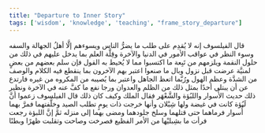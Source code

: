 ```yaml
---
title: "Departure to Inner Story"
tags: ['wisdom', 'knowledge', 'teaching', "frame_story_departure"]
---
```


 قال الفيلسوف إنه لا يُقدِم على طلب ما يضرُّ الناس ويسوءهم إلَّا أهلُ الجهالة والسفه وسوء النظر في عواقب الأمور في الدنيا والآخرة وقِلَّة العلم بما يدخل عليهم في ذلك من حلول النقمة ويلزمهم من تَبِعة ما اكتسبوا مما لا يُحيط به القول فإن سلم بعضهم من بعضٍ لمنيَّة عرضت قبل نزول وبال ما صنعوا اعتبر بهم الآخرون بما ينقطع فيه الكلام والوصف من الشدَّة وعظم الهول ورُبَّما اتعظ الجاهل واعتبر بما يُصيبه من المكروه من غيره فارتدع عن أن يبتلي أحدًا بمثل ذلك من الظلم والعدوان ورجا نفع ما كفَّ عنه في الآخرة ونظير ذلك حديث الأُسوار واللبُؤة والشَّعْهَر فقال الملك وكيف كان ذلك قال الفيلسوف زعموا أنَّ لَبُؤة كانت في غيضة ولها شِبْلان وأنها خرجت ذات يومٍ تطلب الصيد وخلَّفتهما فمرَّ بهما أُسوار فرماهما حتى قتلهما وسلخ جلودهما ومضى بهما إلى منزله ثمَّ إنَّ اللبؤة رجعت فرأت ما بشِبليْها من الأمر الفظيع فصرخت وصاحت وتقلبت ظهرًا وبطنًا
